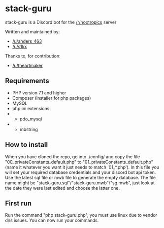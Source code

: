 # stack-guru


stack-guru is a Discord bot for the [/r/nootropics](https://www.reddit.com/r/nootropics) server

Written and maintained by:

  - [/u/anders_463](https://www.reddit.com/u/anders_463)
  - [/u/s1kx](https://www.reddit.com/u/s1kx)
  
Thanks to, for contribution:

  - [/u/theartmaker](https://www.reddit.com/u/theartmaker)
  
  
## Requirements

 - PHP version 7.1 and higher
 - Composer (installer for php packages)
 - MySQL
 - php.ini extensions:
 - - pdo_mysql
 - - mbstring

## How to install
When you have cloned the repo, go into ./config/ and copy the file "00_privateConstants_default.php" to "01_privateConstants_default.php" (name it whatever you want it just needs to match '01_*.php'). In this file you will set your required database credentials and your discord bot api token.
Use the latest sql file or mwb file to generate the empty database. The file name might be "stack-guru.sql"/"stack-guru.mwb"/"sg.mwb", just look at the date they were last edited and choose the latter one.

## First run
Run the command "php stack-guru.php", you must use linux due to vendor dns issues.
You can now run your commands.
